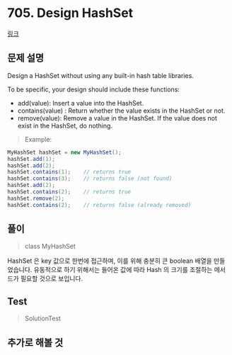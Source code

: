 # 705. Design HashSet   
[링크](https://leetcode.com/problems/design-hashset/)

## 문제 설명

Design a HashSet without using any built-in hash table libraries.

To be specific, your design should include these functions:

- add(value): Insert a value into the HashSet. 
- contains(value) : Return whether the value exists in the HashSet or not.
- remove(value): Remove a value in the HashSet. If the value does not exist in the HashSet, do nothing.

> Example:
``` java
MyHashSet hashSet = new MyHashSet();
hashSet.add(1);         
hashSet.add(2);         
hashSet.contains(1);    // returns true
hashSet.contains(3);    // returns false (not found)
hashSet.add(2);          
hashSet.contains(2);    // returns true
hashSet.remove(2);          
hashSet.contains(2);    // returns false (already removed)
```

## 풀이
> class MyHashSet

HashSet 은 key 값으로 한번에 접근하며, 이를 위해 충분히 큰 boolean 배열을 만들었습니다.
유동적으로 하기 위해서는 들어온 값에 따라 Hash 의 크기를 조절하는 메서드가 필요할 것으로 보입니다. 
 

## Test    
> SolutionTest


## 추가로 해볼 것
